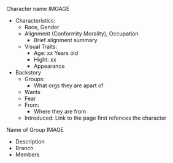 Character name
IMGAGE
- Characteristics:
	- Race, Gender
	- Alignment (Conformity Morality), Occupation
		- Brief alignment summary
	- Visual Traits:
		- Age: xx Years old
		- Hight: xx
		- Appearance
- Backstory
	- Groups:
		- What orgs they are apart of
	- Wants
	- Fear
	- From:
		- Where they are from
	- Introduced: Link to the page first refences the character


Name of Group
IMAGE
- Description
- Branch
- Members